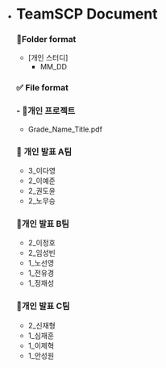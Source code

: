 - # TeamSCP Document


  ### 📁Folder format

  - [개인 스터디]
      - MM_DD
  ### ✅ File format

  ### - 📕개인 프로젝트
   - Grade_Name_Title.pdf 

  ### 📙 개인 발표 A팀
  - 3_이다영
  - 2_이예준
  - 2_권도윤
  - 2_노무승

  
  ### 📙개인 발표 B팀
  - 2_이정호
  - 2_임성빈
  - 1_노선영
  - 1_전유경
  - 1_정재성

  ### 📙개인 발표 C팀
  - 2_신재형
  - 1_심재훈
  - 1_이제혁
  - 1_안성원
